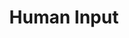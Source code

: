 ---
title: "Human Input"
description: "Keys, touch and all kinds of input from a human"
parent: "general"
---